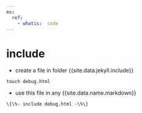 ```yaml
---
mx:
  ref:
    - whatis:  code 
---
```



# include
- create a file in folder {{site.data.jekyll.include}}
```shell
touch debug.html
```

- use this file in any {{site.data.name.markdown}}
```liquid
\{\%- include debug.html -\%\}
```

